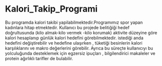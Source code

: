 # Kalori_Takip_Programi
Bu programda kalori takibi yapilabilmektedir.Programımız spor yapan kadınlara hitap etmektedir.
Kullanıcı bu projede belitiğiği hedef doğrultusunda (kilo almak-kilo vermek -kilo korumak) aktivite düzeyine göre kalori hesaplanıp günlük kalori hedefini görebilmektedir.
istediği anda hedefini değiştirebilir ve hedefine ulaşırken , tüketiği besinlerin kalori karşılıklarını ve makro değerlerini görebilir.
Ayrıca bu süreçte kullanıcıyı bu yolculuğunda desteklemek için egzersiz ipuçları , bilgilendirici makaleler ve protein ağırlıklı tarifler de bulabilir. 
